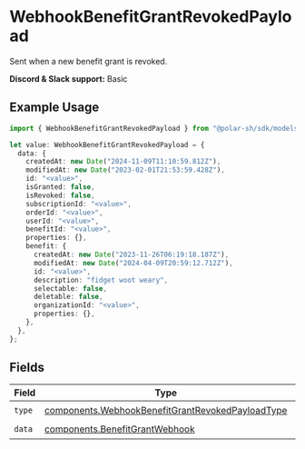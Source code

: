 # WebhookBenefitGrantRevokedPayload

Sent when a new benefit grant is revoked.

**Discord & Slack support:** Basic

## Example Usage

```typescript
import { WebhookBenefitGrantRevokedPayload } from "@polar-sh/sdk/models/components";

let value: WebhookBenefitGrantRevokedPayload = {
  data: {
    createdAt: new Date("2024-11-09T11:10:59.812Z"),
    modifiedAt: new Date("2023-02-01T21:53:59.428Z"),
    id: "<value>",
    isGranted: false,
    isRevoked: false,
    subscriptionId: "<value>",
    orderId: "<value>",
    userId: "<value>",
    benefitId: "<value>",
    properties: {},
    benefit: {
      createdAt: new Date("2023-11-26T06:19:18.187Z"),
      modifiedAt: new Date("2024-04-09T20:59:12.712Z"),
      id: "<value>",
      description: "fidget woot weary",
      selectable: false,
      deletable: false,
      organizationId: "<value>",
      properties: {},
    },
  },
};
```

## Fields

| Field                                                                                                                | Type                                                                                                                 | Required                                                                                                             | Description                                                                                                          |
| -------------------------------------------------------------------------------------------------------------------- | -------------------------------------------------------------------------------------------------------------------- | -------------------------------------------------------------------------------------------------------------------- | -------------------------------------------------------------------------------------------------------------------- |
| `type`                                                                                                               | [components.WebhookBenefitGrantRevokedPayloadType](../../models/components/webhookbenefitgrantrevokedpayloadtype.md) | :heavy_check_mark:                                                                                                   | N/A                                                                                                                  |
| `data`                                                                                                               | [components.BenefitGrantWebhook](../../models/components/benefitgrantwebhook.md)                                     | :heavy_check_mark:                                                                                                   | N/A                                                                                                                  |